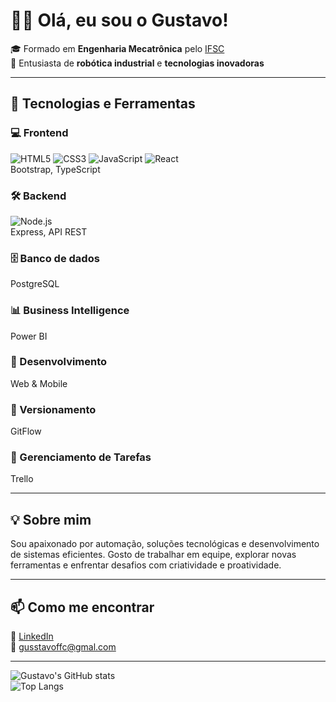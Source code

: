 # 👨‍💻 Olá, eu sou o Gustavo!

🎓 Formado em **Engenharia Mecatrônica** pelo [IFSC](https://www.ifsc.edu.br)  
🤖 Entusiasta de **robótica industrial** e **tecnologias inovadoras**

---

## 🚀 Tecnologias e Ferramentas

### 💻 Frontend  
![HTML5](https://img.shields.io/badge/-HTML5-E34F26?style=flat-square&logo=html5&logoColor=white)
![CSS3](https://img.shields.io/badge/-CSS3-1572B6?style=flat-square&logo=css3)
![JavaScript](https://img.shields.io/badge/-JavaScript-F7DF1E?style=flat-square&logo=javascript&logoColor=black)
![React](https://img.shields.io/badge/-React-61DAFB?style=flat-square&logo=react)  
Bootstrap, TypeScript

### 🛠️ Backend  
![Node.js](https://img.shields.io/badge/-Node.js-339933?style=flat-square&logo=node.js)  
Express, API REST

### 🗄️ Banco de dados  
PostgreSQL

### 📊 Business Intelligence  
Power BI

### 📱 Desenvolvimento  
Web & Mobile

### 🔁 Versionamento  
GitFlow

### 📌 Gerenciamento de Tarefas  
Trello

---

## 💡 Sobre mim

Sou apaixonado por automação, soluções tecnológicas e desenvolvimento de sistemas eficientes. Gosto de trabalhar em equipe, explorar novas ferramentas e enfrentar desafios com criatividade e proatividade.

---

## 📫 Como me encontrar

🔗 [LinkedIn](https://www.linkedin.com/in/gustavo-fernandes-733bb8161/)  
📧 gusstavoffc@gmal.com

---

![Gustavo's GitHub stats](https://github-readme-stats.vercel.app/api?username=gustavoffc&show_icons=true&theme=dark)  
![Top Langs](https://github-readme-stats.vercel.app/api/top-langs/?username=gustavoffc&layout=compact&theme=dark)
